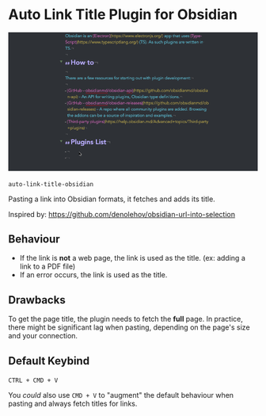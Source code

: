# Auto Link Title Plugin for Obsidian

![](demo.gif)

`auto-link-title-obsidian`

Pasting a link into Obsidian formats, it fetches and adds its title.

Inspired by: https://github.com/denolehov/obsidian-url-into-selection

## Behaviour
- If the link is **not** a web page, the link is used as the title. (ex: adding a link to a PDF file)
- If an error occurs, the link is used as the title.

## Drawbacks

To get the page title, the plugin needs to fetch the **full** page. In practice, there might be significant lag when pasting, depending on the page's size and your connection.

## Default Keybind

`CTRL + CMD + V`

You _could_ also use `CMD + V` to "augment" the default behaviour when pasting and always fetch titles for links.
